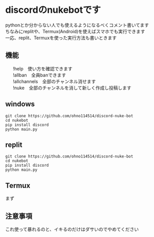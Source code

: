 # discordのnukebotです
pythonとか分からない人でも使えるようになるべくコメント書いてます<br>
ちなみにreplitや、Termux(Android)を使えばスマホでも実行できます<br>
一応、replit、Termuxを使った実行方法も書いときます<br>
<h2>機能</h2>
<ul>
  !help　使い方を確認できます<br>
  !allban　全員banできます<br>
  !allchannels　全部のチャンネル消せます<br>
  !nuke　全部のチャンネルを消して新しく作成し投稿します
</ul>

<h2>windows</h2>

```git clone https://github.com/ohno114514/discord-nuke-bot```<br>
```cd nukebot```<br>
```pip install discord```<br>
```python main.py```

<h2>replit</h2>

```git clone https://github.com/ohno114514/discord-nuke-bot```<br>
```cd nukebot```<br>
```pip install discord```<br>
```python main.py```


<h2>Termux</h2>
まず

<h2>注意事項</h2>
これ使って暴れるのと、イキるのだけはダサいのでやめてください
